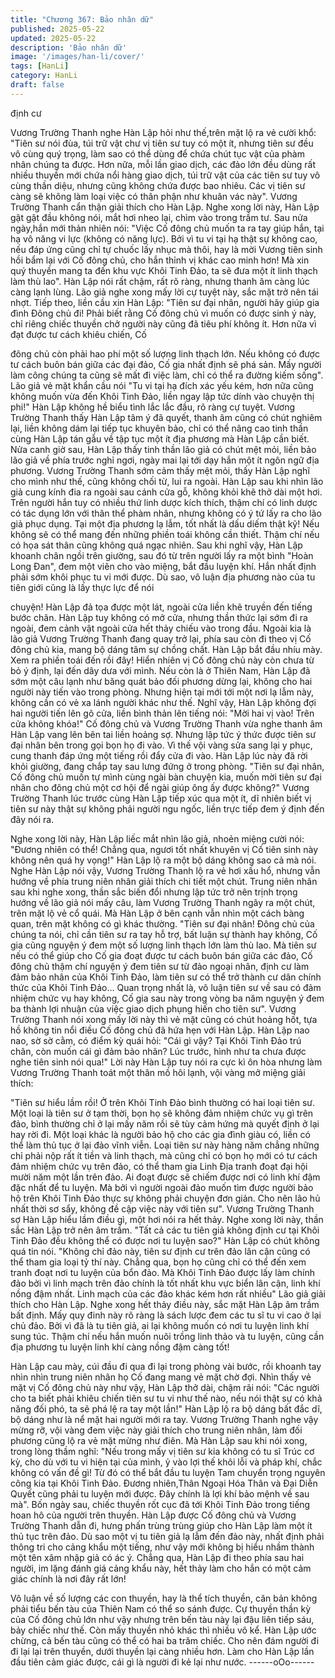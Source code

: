 ```yaml
---
title: "Chương 367: Bảo nhân dữ"
published: 2025-05-22
updated: 2025-05-22
description: 'Bảo nhân dữ'
image: '/images/han-li/cover/'
tags: [HanLi]
category: HanLi
draft: false
---
```


định cư

Vương Trường Thanh nghe Hàn Lập hỏi như thế,trên mặt lộ ra vẻ
cười khổ: "Tiên sư nói đùa, túi trữ vật chư vị tiên sư tuy có một ít,
nhưng tiên sư đều vô cùng quý trọng, làm sao có thể dùng để
chứa chút tục vật của phàm nhân chúng ta được. Hơn nữa, mỗi
lần giao dịch, các đảo lớn đều dùng rất nhiều thuyền mới chứa nổi
hàng giao dịch, túi trữ vật của các tiên sư tuy vô cùng thần diệu,
nhưng cũng không chứa được bao nhiêu. Các vị tiên sư càng sẽ
không làm loại việc có thân phận như khuân vác này".
Vương Trường Thanh cẩn thận giải thích cho Hàn Lập.
Nghe xong lời này, Hàn Lập gật gật đầu không nói, mắt hơi nheo
lại, chìm vào trong trầm tư.
Sau nửa ngày,hắn mới thản nhiên nói: "Việc Cố đông chủ muốn ta
ra tay giúp hắn, tại hạ vô năng vi lực (không có năng lực). Bởi vì
tu vi tại hạ thật sự không cao, nếu đáp ứng cũng chỉ tự chuốc lấy
nhục mà thôi, hay là mời Vương tiên sinh hồi bẩm lại với Cố đông
chủ, cho hắn thỉnh vị khác cao minh hơn! Mà xin quý thuyền mang
ta đến khu vực Khôi Tinh Đảo, ta sẽ đưa một ít linh thạch làm thù
lao".
Hàn Lập nói rất chậm, rất rõ ràng, nhưng thanh âm càng lúc càng
lạnh lùng.
Lão giả nghe xong mấy lời cự tuyệt này, sắc mặt trở nên tái nhợt.
Tiếp theo, liền cầu xin Hàn Lập: "Tiên sư đại nhân, người hãy giúp
gia đình Đông chủ đi! Phải biết rằng Cố đông chủ vì muốn có
được sinh ý này, chỉ riêng chiếc thuyền chở người này cũng đã
tiêu phí không ít. Hơn nữa vì đạt được tư cách khiêu chiến, Cố

đông chủ còn phải hao phí một số lượng linh thạch lớn. Nếu
không có được tư cách buôn bán giữa các đại đảo, Cố gia nhất
định sẽ phá sản. Mấy người làm công chúng ta cũng sẽ mất đi
việc làm, chỉ có thể ra đường kiếm sống".
Lão giả vẻ mặt khẩn cầu nói
"Tu vi tại hạ đích xác yếu kém, hơn nữa cũng không muốn vừa
đến Khôi Tinh Đảo, liền ngay lập tức dính vào chuyện thị phi!"
Hàn Lập không hề biểu tình lắc lắc đầu, rõ ràng cự tuyệt.
Vương Trường Thanh thấy Hàn Lập tâm ý đã quyết, thanh âm
cũng có chút nghiêm lại, liền không dám lại tiếp tục khuyên bảo,
chỉ có thể nâng cao tinh thần cùng Hàn Lập tán gẫu về tập tục
một ít địa phương mà Hàn Lập cần biết.
Nửa canh giờ sau, Hàn Lập thấy tinh thần lão giả có chút mệt
mỏi, liền bảo lão giả về phía trước nghỉ ngơi, ngày mai lại tới dạy
hắn một ít ngôn ngữ địa phương.
Vương Trường Thanh sớm cảm thấy mệt mỏi, thấy Hàn Lập nghĩ
cho mình như thế, cũng không chối từ, lui ra ngoài.
Hàn Lập sau khi nhìn lão giả cung kính đia ra ngoài sau cánh cửa
gỗ, không khỏi khẽ thở dài một hơi.
Trên người hắn tuy có nhiều thứ linh dược kích thích, thậm chí có
linh dược có tác dụng lớn với thân thể phàm nhân, nhưng không
có ý tứ lấy ra cho lão giả phục dụng.
Tại một địa phương lạ lẫm, tốt nhất là dấu diếm thật kỹ! Nếu
không sẽ có thể mang đến những phiền toái không cần thiết.
Thậm chí nếu có họa sát thân cũng không quá ngạc nhiên.
Sau khi nghĩ vậy, Hàn Lập khoanh chân ngồi trên giường, sau đó
từ trên người lấy ra một bình "Hoàn Long Đan", đem một viên cho
vào miệng, bắt đầu luyện khí.
Hắn nhất định phải sớm khôi phục tu vi mới được. Dù sao, vô
luận địa phương nào của tu tiên giới cũng là lấy thực lực để nói

chuyện!
Hàn Lập đả tọa được một lát, ngoài cửa liền khẽ truyền đến tiếng
bước chân.
Hàn Lập tuy không có mở cửa, nhưng thần thức lại sớm đi ra
ngoài, đem cảnh vật ngoài cửa hết thảy chiếu vào trong đầu.
Ngoài kia là lão giả Vương Trường Thanh đang quay trở lại, phía
sau còn đi theo vị Cố đông chủ kia, mang bộ dáng tâm sự chồng
chất.
Hàn Lập bắt đầu nhíu mày.
Xem ra phiền toái đến rồi đây! Hiển nhiên vị Cố đông chủ này còn
chưa từ bỏ ý định, lại đến dây dưa với mình.
Nếu còn là ở Thiên Nam, Hàn Lập đã sớm một câu lạnh như
băng quát bảo đối phương dừng lại, không cho hai người này tiến
vào trong phòng.
Nhưng hiện tại mới tới một nơi lạ lẫm này, không cần có vẻ xa
lánh người khác như thế.
Nghĩ vậy, Hàn Lập không đợi hai người tiến lên gõ cửa, liền bình
thản lên tiếng nói: "Mời hai vị vào! Trên cửa không khóa!"
Cố đông chủ và Vương Trường Thanh vừa nghe thanh âm Hàn
Lập vang lên bên tai liền hoảng sợ. Nhưng lập tức ý thức được
tiên sư đại nhân bên trong gọi bọn họ đi vào. Vì thế vội vàng sửa
sang lại y phục, cung thanh đáp ứng một tiếng rồi đẩy cửa đi vào.
Hàn Lập lúc này đã rời khỏi giường, đang chắp tay sau lưng đứng
ở trong phòng.
"Tiên sư đại nhân, Cố đông chủ muốn tự mình cùng ngài bàn
chuyện kia, muốn mời tiên sư đại nhân cho đông chủ một cơ hội
để ngài giúp ông ấy được không?" Vương Trường Thanh lúc
trước cùng Hàn Lập tiếp xúc qua một ít, dĩ nhiên biết vị tiên sư
này thật sự không phải người ngu ngốc, liền trực tiếp đem ý định
đến đây nói ra.

Nghe xong lời này, Hàn Lập liếc mắt nhìn lão giả, nhoẻn miệng
cười nói: "Đương nhiên có thể! Chẳng qua, ngươi tốt nhất khuyên
vị Cố tiên sinh này không nên quá hy vọng!"
Hàn Lập lộ ra một bộ dáng không sao cả mà nói.
Nghe Hàn Lập nói vậy, Vương Trường Thanh lộ ra vẻ hơi xấu hổ,
nhưng vẫn hướng về phía trung niên nhân giải thích chi tiết một
chút.
Trung niên nhân sau khi nghe xong, thần sắc biến đổi nhưng lập
tức trở nên trịnh trọng hướng về lão giả nói mấy câu, làm Vương
Trường Thanh ngây ra một chút, trên mặt lộ vẻ cổ quái.
Mà Hàn Lập ở bên cạnh vẫn nhìn một cách bàng quan, trên mặt
không có gì khác thường.
"Tiên sư đại nhân! Đông chủ của chúng ta nói, chỉ cần tiên sư ra
tay hỗ trợ, bất luận sự thành hay không, Cố gia cũng nguyện ý
đem một số lượng linh thạch lớn làm thù lao. Mà tiên sư nếu có
thể giúp cho Cố gia đoạt được tư cách buôn bán giữa các đảo, Cố
đông chủ thậm chí nguyện ý đem tiên sư từ đảo ngoại nhân, định
cư làm đảm bảo nhân của Khôi Tinh Đảo, làm tiên sư có thể trở
thành cư dân chính thức của Khôi Tinh Đảo… Quan trọng nhất là,
vô luận tiên sư về sau có đảm nhiệm chức vụ hay không, Cố gia
sau này trong vòng ba năm nguyện ý đem ba thành lợi nhuận của
việc giao dịch phụng hiến cho tiên sư".
Vương Trường Thanh nói xong mấy lời này thì vẻ mặt cũng có
chút hoảng hốt, tựa hồ không tin nổi điều Cố đông chủ đã hứa
hẹn với Hàn Lập.
Hàn Lập nao nao, sờ sờ cằm, có điểm kỳ quái hỏi: "Cái gì vậy?
Tại Khôi Tinh Đảo trú chân, còn muốn cái gì đảm bảo nhân? Lúc
trước, hình như ta chưa được nghe tiên sinh nói qua!"
Lời này Hàn Lập tuy nói ra cực kì ôn hòa nhưng làm Vương
Trường Thanh toát một thân mồ hôi lạnh, vội vàng mở miệng giải
thích:

"Tiên sư hiểu lầm rồi! Ở trên Khôi Tinh Đảo bình thường có hai
loại tiên sư. Một loại là tiên sư ở tạm thời, bọn họ sẽ không đảm
nhiệm chức vụ gì trên đảo, bình thường chỉ ở lại mấy năm rồi sẽ
tùy cảm hứng mà quyết định ở lại hay rời đi. Một loại khác là
người bảo hộ cho các gia đình giàu có, liền có thể làm thủ tục ở
lại đảo vĩnh viễn. Loại tiên sư này hàng năm chẳng những chỉ
phải nộp rất ít tiền và linh thạch, mà cũng chỉ có bọn họ mới có tư
cách đảm nhiệm chức vụ trên đảo, có thể tham gia Linh Địa tranh
đoạt đại hội mười năm một lần trên đảo. Ai đoạt được sẽ chiếm
được nơi có linh khí đậm đặc nhất để tu luyện. Mà bởi vì người
ngoài đảo muốn tìm được người bảo hộ trên Khôi Tinh Đảo thực
sự không phải chuyện đơn giản. Cho nên lão hủ nhất thời sơ sẩy,
không đề cập việc này với tiên sư".
Vương Trường Thanh sợ Hàn Lập hiểu lầm điều gì, một hơi nói ra
hết thảy.
Nghe xong lời này, thần sắc Hàn Lập trở nên âm trầm. "Tất cả các
tu tiên giả không định cư tại Khôi Tinh Đảo đều không thể có được
nơi tu luyện sao?"
Hàn Lập có chút không quá tin nói.
"Không chỉ đảo này, tiên sư định cư trên đảo lân cận cũng có thể
tham gia loại tỷ thí này. Chẳng qua, bọn họ cũng chỉ có thể đến
xem tranh đoạt nơi tu luyện của bổn đảo. Mà Khôi Tinh Đảo được
lấy làm chính đảo bởi vì linh mạch trên đảo chính là tốt nhất khu
vực biển lân cận, linh khí nồng đậm nhất. Linh mạch của các đảo
khác kém hơn rất nhiều" Lão giả giải thích cho Hàn Lập.
Nghe xong hết thảy điều này, sắc mặt Hàn Lập âm trầm bất định.
Mấy quy đinh này rõ ràng là sách lược đem các tu sĩ tu vi cao ở
lại chủ đảo. Bởi vì đã là tu tiên giả, ai lại không muốn có nơi tu
luyện linh khí sung túc.
Thậm chí nếu hắn muốn nuôi trồng linh thảo và tu luyện, cũng cần
địa phương tu luyện linh khí càng nồng đậm càng tốt!

Hàn Lập cau mày, cúi đầu đi qua đi lại trong phòng vài bước, rồi
khoanh tay nhìn nhìn trung niên nhân họ Cố đang mang vẻ mặt
chờ đợi.
Nhìn thấy vẻ mặt vị Cố đông chủ này như vậy, Hàn Lập thở dài,
chậm rãi nói: "Các người cho ta biết phải khiêu chiến tiên sư tu vi
như thế nào, nếu nói thật sự có khả năng đối phó, ta sẽ phá lệ ra
tay một lần!"
Hàn Lập lộ ra bộ dáng bất đắc dĩ, bộ dáng như là nể mặt hai
người mới ra tay.
Vương Trường Thanh nghe vậy mừng rỡ, vội vàng đem việc này
giải thích cho trung niên nhân, làm đối phương cũng lộ ra vẻ mặt
mừng như điên.
Mà Hàn Lập sau khi nói xong, trong lòng thầm nghĩ:
"Nếu trong mấy vị tiên sư kia không có tu sĩ Trúc cơ kỳ, cho dù với
tu vi hiện tại của mình, ỷ vào lợi thế khôi lỗi và pháp khí, chắc
không có vấn đề gì! Từ đó có thể bắt đầu tu luyện Tam chuyển
trọng nguyên công kia tại Khôi Tinh Đảo. Đương nhiên,Thân
Ngoại Hóa Thân và Đại Diễn Quyết cũng phải tu luyện mới được.
Đây chính là lợi khí bảo mệnh về sau mà".
Bốn ngày sau, chiếc thuyền rốt cục đã tới Khôi Tinh Đảo trong
tiếng hoan hô của người trên thuyền.
Hàn Lập được Cố đông chủ và Vương Trường Thanh dẫn đi,
hưng phấn trùng trùng giúp cho Hàn Lập làm một ít thủ tục trên
đảo.
Dù sao một vị tu tiên giả lạ lẫm đến đảo này, nhất định phải thông
tri cho cảng khẩu một tiếng, như vậy mới không bị hiểu nhầm
thành một tên xâm nhập giả có ác ý.
Chẳng qua, Hàn Lập đi theo phía sau hai người, im lặng đánh giá
cảng khẩu này, hết thảy làm cho hắn có một cảm giác chính là nơi
đây rất lớn!

Vô luận về số lượng các con thuyền, hay là thể tích thuyền, căn
bản không phải tiểu bến tàu của Thiên Nam có thể so sánh được.
Cự thuyền thần kỳ của Cố đông chủ lớn như vậy nhưng trên bến
tàu này lại đậu liên tiếp sáu, bảy chiếc như thế. Còn mấy thuyền
nhỏ khác thì nhiều vô kể.
Hàn Lập ước chừng, cả bến tàu cũng có thể có hai ba trăm chiếc.
Cho nên đám người đi đi lại lại trên thuyền, dưới thuyền lại càng
nhiều hơn.
Làm cho Hàn Lập lần đầu tiên cảm giác được, cái gì là người đi
kẻ lại như nước.
------oOo------
